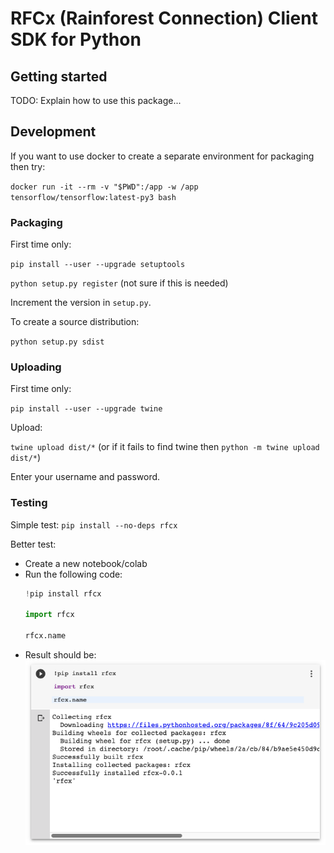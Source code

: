 # RFCx (Rainforest Connection) Client SDK for Python

## Getting started

TODO: Explain how to use this package...

## Development

If you want to use docker to create a separate environment for packaging then try:

`docker run -it --rm -v "$PWD":/app -w /app tensorflow/tensorflow:latest-py3 bash`

### Packaging

First time only:

`pip install --user --upgrade setuptools`

`python setup.py register`
(not sure if this is needed)

Increment the version in `setup.py`.

To create a source distribution:

`python setup.py sdist`


### Uploading

First time only:

`pip install --user --upgrade twine`

Upload:

`twine upload dist/*` (or if it fails to find twine then `python -m twine upload dist/*`)

Enter your username and password.

### Testing

Simple test: `pip install --no-deps rfcx`

Better test:
- Create a new notebook/colab
- Run the following code:
    ```python
    !pip install rfcx

    import rfcx

    rfcx.name
    ```
- Result should be:
    ![Example in colab](docs/images/package-test-colab.png?raw=true)

